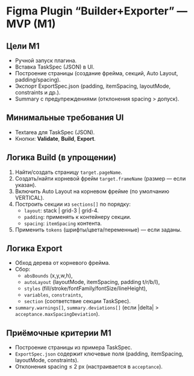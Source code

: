 # Figma Plugin “Builder+Exporter” — MVP (M1)

## Цели M1
- Ручной запуск плагина.
- Вставка TaskSpec (JSON) в UI.
- Построение страницы (создание фрейма, секций, Auto Layout, padding/spacing).
- Экспорт ExportSpec.json (padding, itemSpacing, layoutMode, constraints и др.).
- Summary с предупреждениями (отклонения spacing > допуск).

## Минимальные требования UI
- Textarea для TaskSpec (JSON).
- Кнопки: **Validate**, **Build**, **Export**.

## Логика Build (в упрощении)
1. Найти/создать страницу `target.pageName`.
2. Создать/найти корневой фрейм `target.frameName` (размер — если указан).
3. Включить Auto Layout на корневом фрейме (по умолчанию VERTICAL).
4. Построить секции из `sections[]` по порядку:
   - `layout`: stack | grid-3 | grid-4.
   - `padding`: применять к контейнеру секции.
   - `spacing`: `itemSpacing` контента.
5. Применить `tokens` (шрифты/цвета/переменные) — если заданы.

## Логика Export
- Обход дерева от корневого фрейма.
- Сбор:
  - `absBounds` (x,y,w,h),
  - `autoLayout` (layoutMode, itemSpacing, padding t/r/b/l),
  - `styles` (fill/stroke/fontFamily/fontSize/lineHeight),
  - `variables`, `constraints`,
  - `section` (соответствие секции TaskSpec).
- `summary.warnings[]`, `summary.deviations[]` (если |delta| > `acceptance.maxSpacingDeviation`).

## Приёмочные критерии M1
- Построение страницы из примера TaskSpec.
- `ExportSpec.json` содержит ключевые поля (padding, itemSpacing, layoutMode, constraints).
- Отклонения spacing ≤ 2 px (настраивается в `acceptance`).
